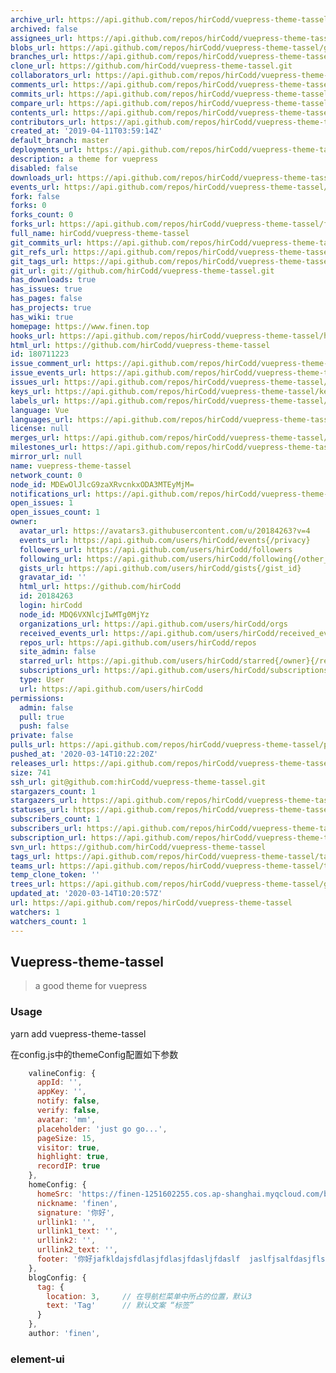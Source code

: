 ```yaml
---
archive_url: https://api.github.com/repos/hirCodd/vuepress-theme-tassel/{archive_format}{/ref}
archived: false
assignees_url: https://api.github.com/repos/hirCodd/vuepress-theme-tassel/assignees{/user}
blobs_url: https://api.github.com/repos/hirCodd/vuepress-theme-tassel/git/blobs{/sha}
branches_url: https://api.github.com/repos/hirCodd/vuepress-theme-tassel/branches{/branch}
clone_url: https://github.com/hirCodd/vuepress-theme-tassel.git
collaborators_url: https://api.github.com/repos/hirCodd/vuepress-theme-tassel/collaborators{/collaborator}
comments_url: https://api.github.com/repos/hirCodd/vuepress-theme-tassel/comments{/number}
commits_url: https://api.github.com/repos/hirCodd/vuepress-theme-tassel/commits{/sha}
compare_url: https://api.github.com/repos/hirCodd/vuepress-theme-tassel/compare/{base}...{head}
contents_url: https://api.github.com/repos/hirCodd/vuepress-theme-tassel/contents/{+path}
contributors_url: https://api.github.com/repos/hirCodd/vuepress-theme-tassel/contributors
created_at: '2019-04-11T03:59:14Z'
default_branch: master
deployments_url: https://api.github.com/repos/hirCodd/vuepress-theme-tassel/deployments
description: a theme for vuepress
disabled: false
downloads_url: https://api.github.com/repos/hirCodd/vuepress-theme-tassel/downloads
events_url: https://api.github.com/repos/hirCodd/vuepress-theme-tassel/events
fork: false
forks: 0
forks_count: 0
forks_url: https://api.github.com/repos/hirCodd/vuepress-theme-tassel/forks
full_name: hirCodd/vuepress-theme-tassel
git_commits_url: https://api.github.com/repos/hirCodd/vuepress-theme-tassel/git/commits{/sha}
git_refs_url: https://api.github.com/repos/hirCodd/vuepress-theme-tassel/git/refs{/sha}
git_tags_url: https://api.github.com/repos/hirCodd/vuepress-theme-tassel/git/tags{/sha}
git_url: git://github.com/hirCodd/vuepress-theme-tassel.git
has_downloads: true
has_issues: true
has_pages: false
has_projects: true
has_wiki: true
homepage: https://www.finen.top
hooks_url: https://api.github.com/repos/hirCodd/vuepress-theme-tassel/hooks
html_url: https://github.com/hirCodd/vuepress-theme-tassel
id: 180711223
issue_comment_url: https://api.github.com/repos/hirCodd/vuepress-theme-tassel/issues/comments{/number}
issue_events_url: https://api.github.com/repos/hirCodd/vuepress-theme-tassel/issues/events{/number}
issues_url: https://api.github.com/repos/hirCodd/vuepress-theme-tassel/issues{/number}
keys_url: https://api.github.com/repos/hirCodd/vuepress-theme-tassel/keys{/key_id}
labels_url: https://api.github.com/repos/hirCodd/vuepress-theme-tassel/labels{/name}
language: Vue
languages_url: https://api.github.com/repos/hirCodd/vuepress-theme-tassel/languages
license: null
merges_url: https://api.github.com/repos/hirCodd/vuepress-theme-tassel/merges
milestones_url: https://api.github.com/repos/hirCodd/vuepress-theme-tassel/milestones{/number}
mirror_url: null
name: vuepress-theme-tassel
network_count: 0
node_id: MDEwOlJlcG9zaXRvcnkxODA3MTEyMjM=
notifications_url: https://api.github.com/repos/hirCodd/vuepress-theme-tassel/notifications{?since,all,participating}
open_issues: 1
open_issues_count: 1
owner:
  avatar_url: https://avatars3.githubusercontent.com/u/20184263?v=4
  events_url: https://api.github.com/users/hirCodd/events{/privacy}
  followers_url: https://api.github.com/users/hirCodd/followers
  following_url: https://api.github.com/users/hirCodd/following{/other_user}
  gists_url: https://api.github.com/users/hirCodd/gists{/gist_id}
  gravatar_id: ''
  html_url: https://github.com/hirCodd
  id: 20184263
  login: hirCodd
  node_id: MDQ6VXNlcjIwMTg0MjYz
  organizations_url: https://api.github.com/users/hirCodd/orgs
  received_events_url: https://api.github.com/users/hirCodd/received_events
  repos_url: https://api.github.com/users/hirCodd/repos
  site_admin: false
  starred_url: https://api.github.com/users/hirCodd/starred{/owner}{/repo}
  subscriptions_url: https://api.github.com/users/hirCodd/subscriptions
  type: User
  url: https://api.github.com/users/hirCodd
permissions:
  admin: false
  pull: true
  push: false
private: false
pulls_url: https://api.github.com/repos/hirCodd/vuepress-theme-tassel/pulls{/number}
pushed_at: '2020-03-14T10:22:20Z'
releases_url: https://api.github.com/repos/hirCodd/vuepress-theme-tassel/releases{/id}
size: 741
ssh_url: git@github.com:hirCodd/vuepress-theme-tassel.git
stargazers_count: 1
stargazers_url: https://api.github.com/repos/hirCodd/vuepress-theme-tassel/stargazers
statuses_url: https://api.github.com/repos/hirCodd/vuepress-theme-tassel/statuses/{sha}
subscribers_count: 1
subscribers_url: https://api.github.com/repos/hirCodd/vuepress-theme-tassel/subscribers
subscription_url: https://api.github.com/repos/hirCodd/vuepress-theme-tassel/subscription
svn_url: https://github.com/hirCodd/vuepress-theme-tassel
tags_url: https://api.github.com/repos/hirCodd/vuepress-theme-tassel/tags
teams_url: https://api.github.com/repos/hirCodd/vuepress-theme-tassel/teams
temp_clone_token: ''
trees_url: https://api.github.com/repos/hirCodd/vuepress-theme-tassel/git/trees{/sha}
updated_at: '2020-03-14T10:20:57Z'
url: https://api.github.com/repos/hirCodd/vuepress-theme-tassel
watchers: 1
watchers_count: 1
---
```


## Vuepress-theme-tassel
> a good theme for vuepress

### Usage
yarn add vuepress-theme-tassel

在config.js中的themeConfig配置如下参数
```js
    valineConfig: {
      appId: '',
      appKey: '',
      notify: false,
      verify: false,
      avatar: 'mm',
      placeholder: 'just go go...',
      pageSize: 15,
      visitor: true,
      highlight: true,
      recordIP: true
    },
    homeConfig: {
      homeSrc: 'https://finen-1251602255.cos.ap-shanghai.myqcloud.com/blog/home/hero.png',
      nickname: 'finen',
      signature: '你好',
      urllink1: '',
      urllink1_text: '',
      urllink2: '',
      urllink2_text: '',
      footer: '你好jafkldajsfdlasjfdlasjfdasljfdaslf  jaslfjsalfdasjflsakjflasfjaslfdjasflasjfkdlsafjsal'
    },
    blogConfig: {
      tag: {
        location: 3,     // 在导航栏菜单中所占的位置，默认3
        text: 'Tag'      // 默认文案 “标签”
      }
    },
    author: 'finen',
```

### element-ui